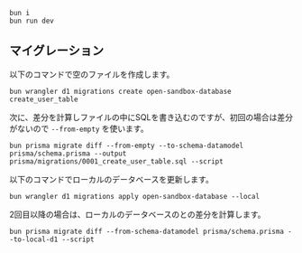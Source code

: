 ```
bun i
bun run dev
```

## マイグレーション

以下のコマンドで空のファイルを作成します。

```
bun wrangler d1 migrations create open-sandbox-database create_user_table
```

次に、差分を計算しファイルの中にSQLを書き込むのですが、初回の場合は差分がないので `--from-empty` を使います。

```
bun prisma migrate diff --from-empty --to-schema-datamodel prisma/schema.prisma --output prisma/migrations/0001_create_user_table.sql --script
```

以下のコマンドでローカルのデータベースを更新します。

```
bun wrangler d1 migrations apply open-sandbox-database --local
```

2回目以降の場合は、ローカルのデータベースのとの差分を計算します。

```
bun prisma migrate diff --from-schema-datamodel prisma/schema.prisma --to-local-d1 --script
```
